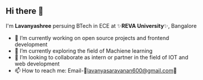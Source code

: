 ## Hi there 👋


I'm **Lavanyashree** persuing BTech in ECE at ✨**REVA University**✨, Bangalore



- 🔭 I’m currently working on open source projects and frontend development
- 🌱 I’m currently exploring the field of Machiene learning
- 👯 I’m looking to collaborate as intern or partner in the field of IOT and web development
- 📫 How to reach me: Email-📧lavanyasaravanan600@gmail.com📧
